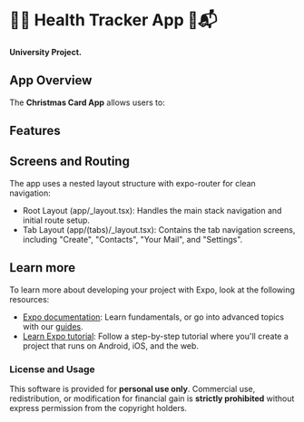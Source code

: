 # 🎅🎄  Health Tracker App 🎄📬
####  University Project.

## App Overview

The **Christmas Card App** allows users to:


## Features


   
## Screens and Routing
The app uses a nested layout structure with expo-router for clean navigation:

* Root Layout (app/_layout.tsx): Handles the main stack navigation and initial route setup.
* Tab Layout (app/(tabs)/_layout.tsx): Contains the tab navigation screens, including "Create", "Contacts", "Your Mail", and "Settings".

## Learn more

To learn more about developing your project with Expo, look at the following resources:

- [Expo documentation](https://docs.expo.dev/): Learn fundamentals, or go into advanced topics with our [guides](https://docs.expo.dev/guides).
- [Learn Expo tutorial](https://docs.expo.dev/tutorial/introduction/): Follow a step-by-step tutorial where you'll create a project that runs on Android, iOS, and the web.

### License and Usage

This software is provided for **personal use only**. Commercial use, redistribution, or modification for financial gain is **strictly prohibited** without express permission from the copyright holders.

